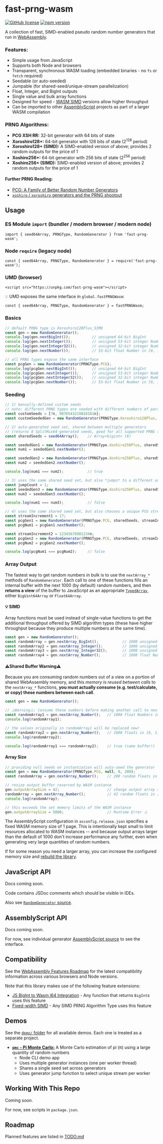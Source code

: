 # fast-prng-wasm
[![GitHub license](https://img.shields.io/badge/license-MIT-blue.svg)](https://github.com/themattspiral/fast-prng-wasm/blob/main/LICENSE.md) [![npm version](https://img.shields.io/npm/v/fast-prng-wasm.svg?style=flat)](https://www.npmjs.com/package/fast-prng-wasm)

A collection of fast, SIMD-enabled pseudo random number generators that run in [WebAssembly](https://developer.mozilla.org/en-US/docs/WebAssembly).

### Features:
- Simple usage from JavaScript
- Supports both Node and browsers
- Transparent, synchronous WASM loading (embedded binaries - no `fs` or `fetch` required)
- Seedable (or auto-seeded)
- Jumpable (for shared-seed/unique-stream parallelization)
- Float, Integer, and BigInt outputs
- Single value and bulk array functions
- Designed for speed - [WASM SIMD](https://github.com/WebAssembly/simd/blob/master/proposals/simd/SIMD.md) versions allow higher throughput
- Can be imported to other [AssemblyScript](https://www.assemblyscript.org/) projects as part of a larger WASM compilation

### PRNG Algorithms:
- **PCG XSH RR:** 32-bit generator with 64 bits of state
- **Xoroshiro128+:** 64-bit generator with 128 bits of state (2<sup>128</sup> period)
- **Xoroshiro128+ (SIMD):** A SIMD-enabled version of above; provides 2 random outputs for the price of 1
- **Xoshiro256+:** 64-bit generator with 256 bits of state (2<sup>256</sup> period)
- **Xoshiro256+ (SIMD):** SIMD-enabled version of above; provides 2 random outputs for the price of 1

#### Further PRNG Reading:
- [PCG: A Family of Better Random Number Generators](https://www.pcg-random.org)
- [`xoshiro` / `xoroshiro` generators and the PRNG shootout](https://prng.di.unimi.it/)

## Usage

### ES Module `import` (bundler / modern browser / modern node)
 `import { seed64Array, PRNGType, RandomGenerator } from 'fast-prng-wasm';`

### Node `require` (legacy node)
`const { seed64Array, PRNGType, RandomGenerator } = require('fast-prng-wasm');`

### UMD (browser)
`<script src="https://unpkg.com/fast-prng-wasm"></script>`

💡 UMD exposes the same interface in `global.fastPRNGWasm`:

`const { seed64Array, PRNGType, RandomGenerator } = fastPRNGWasm;`

### Basics
``` js
// default PRNG type is Xoroshiro128Plus_SIMD
const gen = new RandomGenerator();
console.log(gen.nextBigInt());          // unsigned 64-bit BigInt
console.log(gen.nextInteger());         // unsigned 53-bit integer Number
console.log(gen.nextInteger32());       // unsigned 32-bit integer Number
console.log(gen.nextNumber());          // 53-bit float Number in [0, 1)

// all PRNG types expose the same interface
const pcgGen = new RandomGenerator(PRNGType.PCG);
console.log(pcgGen.nextBigInt());       // unsigned 64-bit BigInt
console.log(pcgGen.nextInteger());      // unsigned 53-bit integer Number
console.log(pcgGen.nextInteger32());    // unsigned 32-bit integer Number
console.log(pcgGen.nextNumber());       // 53-bit float Number in [0, 1)
```

### Seeding
``` js
// 1) manually-defined custom seeds
// note: different PRNG types are seeded with different numbers of parameters
const customSeeds = [7n, 9876543210818181n];
const customSeededGen = new RandomGenerator(PRNGType.Xoroshiro128Plus, customSeeds);

// 2) auto-generated seed set, shared between multiple generators
// (returns 8 SplitMix64-generated seeds, good for all supported PRNG types)
const sharedSeeds = seed64Array();    // Array<bigint> (8)

const seededGen1 = new RandomGenerator(PRNGType.Xoshiro256Plus, sharedSeeds);
const num1 = seededGen1.nextNumber();

const seededGen2 = new RandomGenerator(PRNGType.Xoshiro256Plus, sharedSeeds);
const num2 = seededGen2.nextNumber();

console.log(num1 === num2);           // true

// 3) uses the same shared seed set, but also *jumps* to a different unique stream
const jumpCount = 1;
const seededGen3 = new RandomGenerator(PRNGType.Xoshiro256Plus, sharedSeeds, jumpCount);
const num3 = seededGen3.nextNumber();

console.log(num1 === num3);           // false

// 4) uses the same shared seed set, but also chooses a unique PCG stream
const streamIncrement1 = 17;
const pcgGen1 = new RandomGenerator(PRNGType.PCG, sharedSeeds, streamIncrement1);
const pcgNum1 = pcgGen1.nextNumber();

const streamIncrement2 = 12345678901234n;
const pcgGen2 = new RandomGenerator(PRNGType.PCG, sharedSeeds, streamIncrement2);
const pcgNum2 = pcgGen2.nextNumber();

console.log(pcgNum1 === pcgNum2);     // false
```

### Array Output

The fastest way to get random numbers in bulk is to use the `nextArray_*` methods of `RandomGenerator`. Each call to one of these functions fills an internal buffer with the next 1000 (by default) random numbers, and then **returns a view** of the buffer to JavaScript as an appropriate [`TypedArray`](https://developer.mozilla.org/en-US/docs/Web/JavaScript/Reference/Global_Objects/TypedArray), either `BigUint64Array` or `Float64Array`.

#### 💡 SIMD
Array functions must be used instead of single-value functions to get the additional throughput offered by SIMD algorithm types (these have higher throughput because they produce multiple numbers at the same time).

``` js
const gen = new RandomGenerator();
const randomArray = gen.nextArray_BigInt();           // 1000 unsigned 64-bit BigInts
const randomArray2 = gen.nextArray_Integer();         // 1000 unsigned 53-bit integer Numbers
const randomArray3 = gen.nextArray_Integer32();       // 1000 unsigned 32-bit integer Numbers
const randomArray4 = gen.nextArray_Number();          // 1000 float Numbers in [0, 1)
```

#### ⚠️Shared Buffer Warning⚠️
Because you are consuming random numbers out of a view on a portion of shared WebAssembly memory, and this *memory is reused between calls* to the `nextArray_*` functions, **you must actually consume (e.g. test/calculate, or copy) these numbers between each call**.

``` js
const gen = new RandomGenerator();

// ⚠️Warning⚠️: Consume these numbers before making another call to nextArray_*
const randomArray1 = gen.nextArray_Number();   // 1000 float Numbers in [0, 1)
console.log(randomArray1);

// the values originally in randomArray1 will be replaced now!
const randomArray2 = gen.nextArray_Number();   // 1000 floats in [0, 1)
console.log(randomArray2);

console.log(randomArray1 === randomArray2);    // true (same buffer!)
```

#### Array Size
``` js
// providing null seeds on instantiation will auto-seed the generator
const gen = new RandomGenerator(PRNGType.PCG, null, 0, 200);
const randomArray = gen.nextArray_Number();    // 200 random floats in [0, 1)

// resize output buffer reserved by WASM instance
gen.outputArraySize = 42;                      // change output array size
randomArray = gen.nextArray_Number();          // 42 random floats in [0, 1)
console.log(randomArray);

// this exceeds the set memory limits of the WASM instance
gen.outputArraySize = 5000;                    // Runtime Error ⚠️
```

The AssemblyScript configuration in `asconfig.release.json` specifies a fixed WASM memory size of 1 page. This is intentionally kept small to limit resources allocated to WASM instances -- and because output arrays larger than the default of 1000 don't increase performance any further, even when generating very large quantities of random numbers.

If for some reason you need a larger array, you can increase the configured memory size and [rebuild the library](#working-with-this-repo).


## JavaScript API
Docs coming soon.

Code contains JSDoc comments which should be visible in IDEs.

Also see [`RandomGenerator` source](https://github.com/themattspiral/fast-prng-wasm/blob/main/src/random-generator.js).


## AssemblyScript API
Docs coming soon.

For now, see individual generator [AssemblyScript source](https://github.com/themattspiral/fast-prng-wasm/tree/main/src/assembly) to see the interface.


## Compatibility
See the [WebAssembly Features Roadmap](https://webassembly.org/features/) for the latest compatibility information across various browsers and Node versions.

Note that this library makes use of the following feature extensions:
- [JS BigInt to Wasm i64 Integration](https://github.com/WebAssembly/JS-BigInt-integration) - Any function that returns `BigInt`s uses this feature
- [Fixed-width SIMD](https://github.com/WebAssembly/simd/blob/master/proposals/simd/SIMD.md) - Any SIMD PRNG Algorithm Type uses this feature


## Demos
See the [`demo/` folder](https://github.com/themattspiral/fast-prng-wasm/tree/main/demo) for all available demos. Each one is treated as a separate project.
- [**`pmc` - Pi Monte Carlo:**](https://github.com/themattspiral/fast-prng-wasm/tree/main/demo/pmc) A Monte Carlo estimation of pi (π) using a large quantity of random numbers
  - Node CLI demo app
  - Uses multiple generator instances (one per worker thread)
  - Shares a single seed set across generators
  - Uses generator jump function to select unique stream per worker


## Working With This Repo
Coming soon.

For now, see scripts in `package.json`.


## Roadmap
Planned features are listed in [TODO.md](https://github.com/themattspiral/fast-prng-wasm/blob/main/TODO.md)
